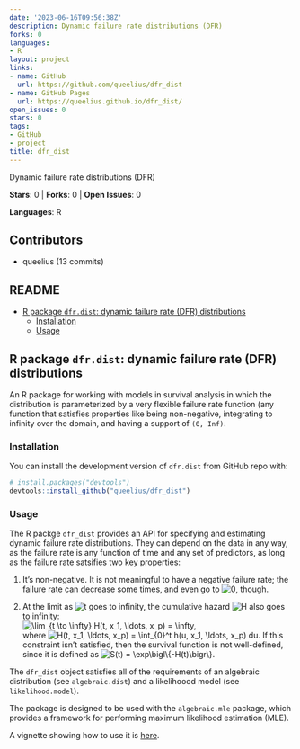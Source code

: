 ```yaml
---
date: '2023-06-16T09:56:38Z'
description: Dynamic failure rate distributions (DFR)
forks: 0
languages:
- R
layout: project
links:
- name: GitHub
  url: https://github.com/queelius/dfr_dist
- name: GitHub Pages
  url: https://queelius.github.io/dfr_dist/
open_issues: 0
stars: 0
tags:
- GitHub
- project
title: dfr_dist
---
```


Dynamic failure rate distributions (DFR)

**Stars**: 0 | **Forks**: 0 | **Open Issues**: 0

**Languages**: R

## Contributors
- queelius (13 commits)

## README

  - [R package `dfr.dist`: dynamic failure rate (DFR)
    distributions](#r-package-dfrdist-dynamic-failure-rate-dfr-distributions)
      - [Installation](#installation)
      - [Usage](#usage)

<!-- README.md is generated from README.Rmd. Please edit that file -->

## R package `dfr.dist`: dynamic failure rate (DFR) distributions

<!-- badges: start -->

<!-- badges: end -->

An R package for working with models in survival analysis in which the
distribution is parameterized by a very flexible failure rate function
(any function that satisfies properties like being non-negative,
integrating to infinity over the domain, and having a support of `(0,
Inf)`.

### Installation

You can install the development version of `dfr.dist` from GitHub repo
with:

``` r
# install.packages("devtools")
devtools::install_github("queelius/dfr_dist")
```

### Usage

The R packge `dfr_dist` provides an API for specifying and estimating
dynamic failure rate distributions. They can depend on the data in any
way, as the failure rate is any function of time and any set of
predictors, as long as the failure rate satsifies two key properties:

1.  It’s non-negative. It is not meaningful to have a negative failure
    rate; the failure rate can decrease some times, and even go to
    ![0](https://latex.codecogs.com/png.image?%5Cdpi%7B110%7D&space;%5Cbg_white&space;0
    "0"), though.

2.  At the limit as
    ![t](https://latex.codecogs.com/png.image?%5Cdpi%7B110%7D&space;%5Cbg_white&space;t
    "t") goes to infinity, the cumulative hazard
    ![H](https://latex.codecogs.com/png.image?%5Cdpi%7B110%7D&space;%5Cbg_white&space;H
    "H") also goes to infinity:   
    ![&#10; \\lim\_{t \\to \\infty} H(t, x\_1, \\ldots, x\_p) =
    \\infty,&#10;
    ](https://latex.codecogs.com/png.image?%5Cdpi%7B110%7D&space;%5Cbg_white&space;%0A%20%5Clim_%7Bt%20%5Cto%20%5Cinfty%7D%20H%28t%2C%20x_1%2C%20%5Cldots%2C%20x_p%29%20%3D%20%5Cinfty%2C%0A%20%20
    "
 \\lim_{t \\to \\infty} H(t, x_1, \\ldots, x_p) = \\infty,
  ")  
        where ![H(t, x\_1, \\ldots, x\_p) = \\int\_{0}^t h(u, x\_1, \\ldots,
    x\_p)
    du](https://latex.codecogs.com/png.image?%5Cdpi%7B110%7D&space;%5Cbg_white&space;H%28t%2C%20x_1%2C%20%5Cldots%2C%20x_p%29%20%3D%20%5Cint_%7B0%7D%5Et%20h%28u%2C%20x_1%2C%20%5Cldots%2C%20x_p%29%20du
    "H(t, x_1, \\ldots, x_p) = \\int_{0}^t h(u, x_1, \\ldots, x_p) du").
    If this constraint isn’t satisfied, then the survival function is
    not well-defined, since it is defined as ![S(t) =
    \\exp\\bigl\\{-H(t)\\bigr\\}](https://latex.codecogs.com/png.image?%5Cdpi%7B110%7D&space;%5Cbg_white&space;S%28t%29%20%3D%20%5Cexp%5Cbigl%5C%7B-H%28t%29%5Cbigr%5C%7D
    "S(t) = \\exp\\bigl\\{-H(t)\\bigr\\}").

The `dfr_dist` object satisfies all of the requirements of an algebraic
distribution (see `algebraic.dist`) and a likelihoood model (see
`likelihood.model`).

The package is designed to be used with the `algebraic.mle` package,
which provides a framework for performing maximum likelihood estimation
(MLE).

A vignette showing how to use it is
[here](https://queelius.github.io/dfr_dist/articles/failure_rate.html).

